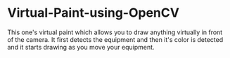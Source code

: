 # Virtual-Paint-using-OpenCV

This one's virtual paint which allows you to draw anything virtually in front of the camera.
It first detects the equipment and then it's color is detected and it starts drawing as you move your equipment. 
